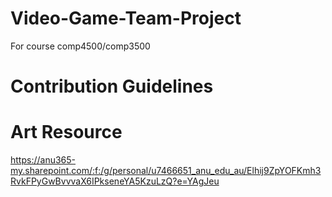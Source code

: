 # Video-Game-Team-Project
For course comp4500/comp3500

# Contribution Guidelines

# Art Resource
https://anu365-my.sharepoint.com/:f:/g/personal/u7466651_anu_edu_au/Elhij9ZpYOFKmh3RvkFPyGwBvvvaX6IPkseneYA5KzuLzQ?e=YAgJeu

